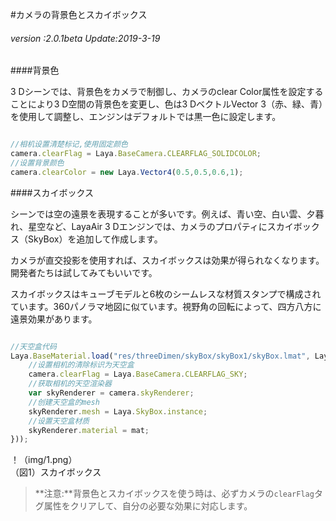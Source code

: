 #カメラの背景色とスカイボックス

###### *version :2.0.1beta   Update:2019-3-19*

####背景色

3 Dシーンでは、背景色をカメラで制御し、カメラのclear Color属性を設定することにより3 D空間の背景色を変更し、色は3 DベクトルVector 3（赤、緑、青）を使用して調整し、エンジンはデフォルトでは黒一色に設定します。


```typescript

//相机设置清楚标记,使用固定颜色
camera.clearFlag = Laya.BaseCamera.CLEARFLAG_SOLIDCOLOR;	
//设置背景颜色
camera.clearColor = new Laya.Vector4(0.5,0.5,0.6,1);
```


####スカイボックス

シーンでは空の遠景を表現することが多いです。例えば、青い空、白い雲、夕暮れ、星空など、LayaAir 3 Dエンジンでは、カメラのプロパティにスカイボックス（SkyBox）を追加して作成します。

カメラが直交投影を使用すれば、スカイボックスは効果が得られなくなります。開発者たちは試してみてもいいです。

スカイボックスはキューブモデルと6枚のシームレスな材質スタンプで構成されています。360パノラマ地図に似ています。視野角の回転によって、四方八方に遠景効果があります。


```typescript

//天空盒代码
Laya.BaseMaterial.load("res/threeDimen/skyBox/skyBox1/skyBox.lmat", Laya.Handler.create(this, function(mat) {
    //设置相机的清除标识为天空盒
    camera.clearFlag = Laya.BaseCamera.CLEARFLAG_SKY;
    //获取相机的天空渲染器
    var skyRenderer = camera.skyRenderer;
    //创建天空盒的mesh
    skyRenderer.mesh = Laya.SkyBox.instance;
    //设置天空盒材质
    skyRenderer.material = mat;
}));
```


！（img/1.png）<br/>（図1）スカイボックス

>**注意:**背景色とスカイボックスを使う時は、必ずカメラの`clearFlag`タグ属性をクリアして、自分の必要な効果に対応します。